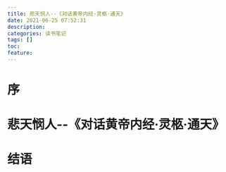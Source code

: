 ```yaml
---
title: 悲天悯人--《对话黄帝内经·灵柩·通天》
date: 2021-06-25 07:52:31
description: 
categories: 读书笔记
tags: [] 
toc: 
feature: 
---
```


# 序
<!-- more -->

# 悲天悯人--《对话黄帝内经·灵柩·通天》

# 结语